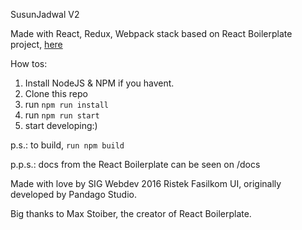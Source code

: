 SusunJadwal V2

Made with React, Redux, Webpack stack based on React Boilerplate project, [here](http://reactboilerplate.com)

How tos:

1. Install NodeJS & NPM if you havent.
2. Clone this repo
3. run `npm run install`
4. run `npm run start`
5. start developing:)

p.s.: to build, `run npm build`

p.p.s.: docs from the React Boilerplate can be seen on /docs


Made with love by SIG Webdev 2016 Ristek Fasilkom UI, originally developed by Pandago Studio.

Big thanks to Max Stoiber, the creator of React Boilerplate.